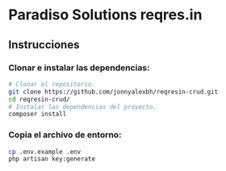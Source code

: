 Paradiso Solutions reqres.in
=================
## Instrucciones
### Clonar e instalar las dependencias:

``` bash
# Clonar el repositorio.
git clone https://github.com/jonnyalexbh/reqresin-crud.git
cd reqresin-crud/
# Instalar las dependencias del proyecto.
composer install
```
### Copia el archivo de entorno:
``` bash
cp .env.example .env
php artisan key:generate
```
